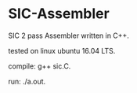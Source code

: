 # SIC-Assembler
SIC 2 pass Assembler written in C++.
	
tested on linux ubuntu 16.04 LTS.
	
compile: g++ sic.C.
	
run: ./a.out.
